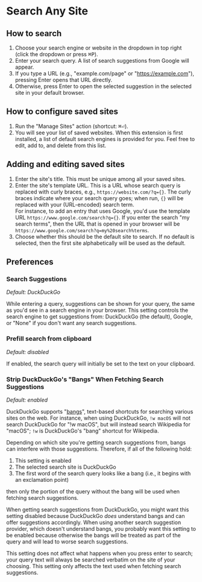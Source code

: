 # Search Any Site

## How to search

1. Choose your search engine or website in the dropdown in top right (click the dropdown or press <kbd>⌘</kbd><kbd>P</kbd>).
1. Enter your search query. A list of search suggestions from Google will appear.
1. If you type a URL (e.g., "example.com/page" or "https://example.com"), pressing Enter opens that URL directly.
1. Otherwise, press Enter to open the selected suggestion in the selected site in your default browser.

## How to configure saved sites

1. Run the "Manage Sites" action (shortcut: <kbd>⌘</kbd><kbd>⏎</kbd>).
1. You will see your list of saved websites. When this extension is first installed, a
   list of default search engines is provided for you. Feel free to edit, add to, and
   delete from this list.

## Adding and editing saved sites

1. Enter the site's title. This must be unique among all your saved sites.
1. Enter the site's template URL. This is a URL whose search query is replaced with
   curly braces, e.g., `https://website.com/?q={}`. The curly braces indicate where your
   search query goes; when run, `{}` will be replaced with your (URL-encoded) search
   term.\
 For instance, to add an entry that uses Google, you'd use the template URL
 `https://www.google.com/search?q={}`. If you enter the search "my search terms",
 then the URL
 that is opened in your browser will be `https://www.google.com/search?q=my%20search%terms`.
1. Choose whether this should be the default site to search. If no default is selected,
   then the first site alphabetically will be used as the default.

## Preferences

### Search Suggestions

<!-- markdownlint-disable-next-line MD036 -->
_Default: DuckDuckGo_

While entering a query, suggestions can be shown for your query, the same as you'd see
in a search engine in your browser. This setting controls the search engine to get
suggestions from: DuckDuckGo (the default), Google, or "None" if you don't want any
search suggestions.

### Prefill search from clipboard

<!-- markdownlint-disable-next-line MD036 -->
_Default: disabled_

If enabled, the search query will initially be set to the text on your clipboard.

### Strip DuckDuckGo's "Bangs" When Fetching Search Suggestions

<!-- markdownlint-disable-next-line MD036 -->
_Default: enabled_

DuckDuckGo supports "[bangs](https://duckduckgo.com/bang)", text-based shortcuts for
searching various sites on the web. For instance, when using DuckDuckGo, `!w macOS` will
not search DuckDuckGo for "!w macOS", but will instead search Wikipedia for "macOS";
`!w` is DuckDuckGo's "bang" shortcut for Wikipedia.

Depending on which site you're getting search suggestions from, bangs can interfere with
those suggestions. Therefore, if all of the following hold:

1. This setting is enabled
2. The selected search site is DuckDuckGo
3. The first word of the search query looks like a bang (i.e., it begins with an exclamation point)

then only the portion of the query without the bang will be used when fetching search
suggestions.

When getting search suggestions from DuckDuckGo, you might want this setting disabled
because DuckDuckGo _does_ understand bangs and can offer suggestions accordingly. When
using another search suggestion provider, which doesn't understand bangs, you probably
want this setting to be enabled because otherwise the bangs will be treated as part of
the query and will lead to worse search suggestions.

This setting does not affect what happens when you press enter to search; your query
text will always be searched verbatim on the site of your choosing. This setting only
affects the text used when fetching search suggestions.

